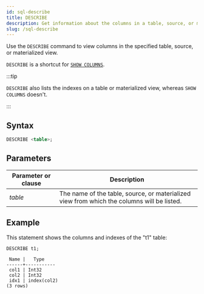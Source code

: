 ```yaml
---
id: sql-describe
title: DESCRIBE
description: Get information about the columns in a table, source, or materialized view.
slug: /sql-describe
---
```


Use the `DESCRIBE` command to view columns in the specified table, source, or materialized view.

`DESCRIBE` is a shortcut for [`SHOW COLUMNS`](sql-show-columns.md).

:::tip

`DESCRIBE` also lists the indexes on a table or materialized view, whereas `SHOW COLUMNS` doesn't.

:::


## Syntax

```sql
DESCRIBE <table>;
```
## Parameters
|Parameter or clause        | Description           |
|---------------------------|-----------------------|
|*table*                    |The name of the table, source, or materialized view from which the columns will be listed.|


## Example

This statement shows the columns and indexes of the "t1" table:
```sql
DESCRIBE t1;
```
```
 Name |   Type    
------+-----------
 col1 | Int32
 col2 | Int32
 idx1 | index(col2)
(3 rows)
```
